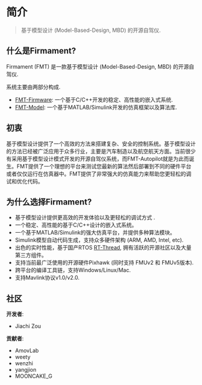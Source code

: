 # 简介

> 基于模型设计 (Model-Based-Design, MBD) 的开源自驾仪.

## 什么是Firmament?

Firmament (FMT) 是一款基于模型设计 (Model-Based-Design, MBD) 的开源自驾仪. 

系统主要由两部分构成.

- [FMT-Firmware](https://github.com/Firmament-Autopilot/FMT-Firmware): 一个基于C/C++开发的稳定、高性能的嵌入式系统.
- [FMT-Model](https://github.com/Firmament-Autopilot/FMT-Model): 一个基于MATLAB/Simulink开发的仿真框架以及算法库.

## 初衷

基于模型设计提供了一个高效的方法来搭建复杂、安全的控制系统。基于模型设计的方法已经被广泛应用于众多行业，主要是汽车制造以及航空航天方面。当前很少有采用基于模型设计模式开发的开源自驾仪系统，而FMT-Autopilot就是为此而诞生。FMT提供了一个理想的平台来测试您最新的算法然后部署到不同的硬件平台或者仅仅运行在仿真器中。FMT提供了非常强大的仿真能力来帮助您更轻松的调试和优化代码。

## 为什么选择Firmament?

- 基于模型设计提供更高效的开发体验以及更轻松的调试方式 .
- 一个稳定、高性能的基于C/C++设计的嵌入式系统。
- 一个基于MATLAB/Simulink的强大仿真平台，并提供多种算法模块。
- Simulink模型自动代码生成，支持众多硬件架构 (ARM, AMD, Intel, etc).
- 出色的实时性能，基于国产RTOS [RT-Thread](https://www.rt-thread.org/), 拥有活跃的开源社区以及大量第三方组件。
- 支持当前最广泛使用的开源硬件Pixhawk (同时支持 FMUv2 和 FMUv5版本).
- 跨平台的编译工具链，支持Windows/Linux/Mac.
- 支持Mavlink协议v1.0/v2.0.

## 社区

**开发者**:
- Jiachi Zou

**贡献者**:
- AmovLab
- weety
- wenzhi
- yangjion
- MOONCAKE_G
